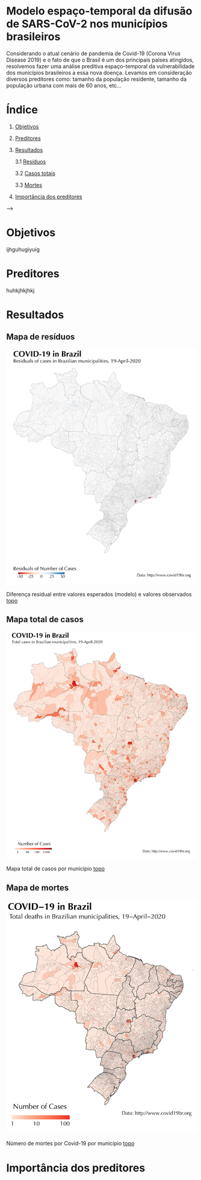 # Modelo espaço-temporal da difusão de SARS-CoV-2 nos municípios brasileiros
<a name = "topo"/>
Considerando o atual cenário de pandemia de Covid-19 (Corona Virus Disease 2019) e o fato de que o Brasil é um dos principais países atingidos, resolvemos fazer uma análise preditiva espaço-temporal da vulnerabilidade dos municípios brasileiros a essa nova doença. Levamos em consideração diversos preditores como: tamanho da população residente, tamanho da população urbana com mais de 60 anos, etc...
    


# Índice

1. [Objetivos](#objetivos)

2. [Preditores](#preditores)

3. [Resultados](#resultados)

    3.1 [Resíduos](#residuos)
    
    3.2 [Casos totais](#casos_totais)
    
    3.3 [Mortes](#mortes)
    
4. [Importância dos preditores](#importancia_preditores)
    
<!--html_preserve-->
<!--

<div id="htmlwidget-4f63917e5540d4f019fb" class="leaflet html-widget" style="width:672px;height:480px;">

</div>

<script type="application/json" data-for="htmlwidget-4f63917e5540d4f019fb">{"x":{"options":{"crs":{"crsClass":"L.CRS.EPSG3857","code":null,"proj4def":null,"projectedBounds":null,"options":{}}},"calls":[{"method":"addTiles","args":["//{s}.tile.openstreetmap.org/{z}/{x}/{y}.png",null,null,{"minZoom":0,"maxZoom":18,"tileSize":256,"subdomains":"abc","errorTileUrl":"","tms":false,"noWrap":false,"zoomOffset":0,"zoomReverse":false,"opacity":1,"zIndex":1,"detectRetina":false,"attribution":"&copy; <a href=\"http://openstreetmap.org\">OpenStreetMap<\/a> contributors, <a href=\"http://creativecommons.org/licenses/by-sa/2.0/\">CC-BY-SA<\/a>"}]},{"method":"addMarkers","args":[-36.852,174.768,null,null,null,{"interactive":true,"draggable":false,"keyboard":true,"title":"","alt":"","zIndexOffset":0,"opacity":1,"riseOnHover":false,"riseOffset":250},"The birthplace of R",null,null,null,null,{"interactive":false,"permanent":false,"direction":"auto","opacity":1,"offset":[0,0],"textsize":"10px","textOnly":false,"className":"","sticky":true},null]}],"limits":{"lat":[-36.852,-36.852],"lng":[174.768,174.768]}},"evals":[],"jsHooks":[]}</script>

<!--/html_preserve-->
-->
# Objetivos <a name= "objetivos"></a>

ijhguhugiyuig

# Preditores <a name= "preditores"></a>

  huhkjhkjhkj
  
# Resultados  <a name= "resultados"></a>

## Mapa de resíduos  <a name= "residuos"></a>
  
  ![png](images/Residuals_RdBu_centered_03-01.png)
  
   Diferença residual entre valores esperados (modelo) e valores observados [topo](#topo)

  ## Mapa total de casos  <a name= "casos_totais"></a>
  
  ![png](images/map_confirmed_03-01.png)
  
  Mapa total de casos por município [topo](#topo)
  
  ## Mapa de mortes  <a name= "mortes"></a>
  
  ![png](images/map_deaths-01.png)
   
   Número de mortes por Covid-19 por município [topo](#topo) 

# Importância dos preditores <a name = "importancia_preditores">

